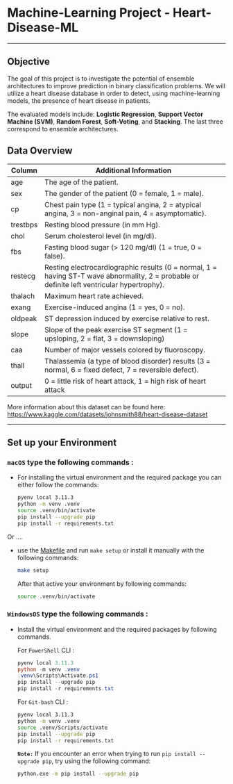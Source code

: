 # Machine-Learning Project - Heart-Disease-ML

---

## Objective
The goal of this project is to investigate the potential of ensemble architectures to improve prediction in binary classification problems. We will utilize a heart disease database in order to detect, using machine-learning models, the presence of heart disease in patients.
   
The evaluated models include: **Logistic Regression**, **Support Vector Machine (SVM)**, **Random Forest**, **Soft-Voting**, and **Stacking**. The last three correspond to ensemble architectures.

## Data Overview

| Column | Additional Information |
|--------|------------------------|
| age | The age of the patient. |
| sex | The gender of the patient (0 = female, 1 = male). |
| cp| Chest pain type (1 = typical angina, 2 = atypical angina, 3 = non-anginal pain, 4 = asymptomatic). |
| trestbps| Resting blood pressure (in mm Hg). |
| chol | Serum cholesterol level (in mg/dl). |
| fbs | Fasting blood sugar (> 120 mg/dl) (1 = true, 0 = false). |
| restecg | Resting electrocardiographic results (0 = normal, 1 = having ST-T wave abnormality, 2 = probable or definite left ventricular hypertrophy). |
| thalach | Maximum heart rate achieved. |
| exang | Exercise-induced angina (1 = yes, 0 = no). |
| oldpeak | ST depression induced by exercise relative to rest. |
| slope | Slope of the peak exercise ST segment (1 = upsloping, 2 = flat, 3 = downsloping) |
| caa | Number of major vessels colored by fluoroscopy. |
| thall | Thalassemia (a type of blood disorder) results (3 = normal, 6 = fixed defect, 7 = reversible defect). |
| output |  0 = little risk of heart attack, 1 = high risk of heart attack |

More information about this dataset can be found here: https://www.kaggle.com/datasets/johnsmith88/heart-disease-dataset

---

## Set up your Environment



### **`macOS`** type the following commands : 



- For installing the virtual environment and the required package you can either follow the commands:

    ```BASH
    pyenv local 3.11.3
    python -m venv .venv
    source .venv/bin/activate
    pip install --upgrade pip
    pip install -r requirements.txt
    ```
Or ....
-  use the [Makefile](Makefile) and run `make setup` or install it manually with the following commands:

     ```BASH
    make setup
    ```
    After that active your environment by following commands:
    ```BASH
    source .venv/bin/activate
    ```

### **`WindowsOS`** type the following commands :

- Install the virtual environment and the required packages by following commands.

   For `PowerShell` CLI :

    ```PowerShell
    pyenv local 3.11.3
    python -m venv .venv
    .venv\Scripts\Activate.ps1
    pip install --upgrade pip
    pip install -r requirements.txt
    ```

    For `Git-bash` CLI :
  
    ```BASH
    pyenv local 3.11.3
    python -m venv .venv
    source .venv/Scripts/activate
    pip install --upgrade pip
    pip install -r requirements.txt
    ```

    **`Note:`**
    If you encounter an error when trying to run `pip install --upgrade pip`, try using the following command:
    ```Bash
    python.exe -m pip install --upgrade pip
    ```